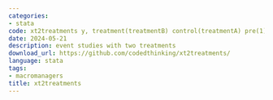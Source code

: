 ```yaml
---
categories:
- stata
code: xt2treatments y, treatment(treatmentB) control(treatmentA) pre(1) post(3) weighting(equal)
date: 2024-05-21
description: event studies with two treatments
download_url: https://github.com/codedthinking/xt2treatments/
language: stata
tags:
- macromanagers
title: xt2treatments
---
```

